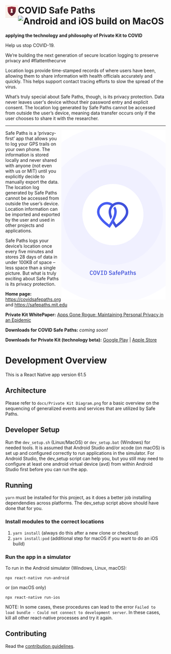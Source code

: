 # COVID Safe Paths <img align="left" src="./assets/ShieldKeyHold512x512.png" data-canonical-src="./assets/ShieldKeyHold512x512.png" width="40" height="40"/> ![Android and iOS build on MacOS](https://github.com/tripleblindmarket/covid-safe-paths/workflows/Android%20and%20iOS%20build%20on%20MacOS/badge.svg)

**applying the technology and philosophy of Private Kit to COVID**

Help us stop COVID-19.

We’re building the next generation of secure location logging to preserve privacy and #flattenthecurve

Location logs provide time-stamped records of where users have been, allowing them to share information with health officials accurately and quickly. This helps support contact tracing efforts to slow the spread of the virus.

What’s truly special about Safe Paths, though, is its privacy protection. Data never leaves user's device without their password entry and explicit consent. The location log generated by Safe Paths cannot be accessed from outside the user’s device, meaning data transfer occurs only if the user chooses to share it with the researcher.

----

<img align="right" src="./assets/PreviewUI.png" data-canonical-src="./assets/PreviewUI.png"/>

Safe Paths is a ‘privacy-first’ app that allows you to log your GPS trails on your own phone. The information is stored locally and never shared with anyone (not even with us or MIT) until you explicitly decide to manually export the data. The location log generated by Safe Paths cannot be accessed from outside the user’s device. Location information can be imported and exported by the user and used in other projects and applications.

Safe Paths logs your device’s location once every five minutes and stores 28 days of data in under 100KB of space – less space than a single picture.  But what is truly exciting about Safe Paths is its privacy protection.

**Home page:** https://covidsafepaths.org and https://safepaths.mit.edu

**Private Kit WhitePaper:** [Apps Gone Rogue: Maintaining Personal Privacy in an Epidemic](https://drive.google.com/file/d/1nwOR4drE3YdkCkyy_HBd6giQPPhLEkRc/view?usp=sharing)

**Downloads for COVID Safe Paths:** _coming soon!_

**Downloads for Private Kit (technology beta):** [Google Play](https://play.google.com/store/apps/details?id=edu.mit.privatekit) | [Apple Store](https://apps.apple.com/us/app/private-kit-prototype/id1501903733)

# Development Overview

This is a React Native app version 61.5

## Architecture

Please refer to `docs/Private Kit Diagram.png` for a basic overview on the sequencing of generalized events and services that are utilized by Safe Paths.

## Developer Setup

Run the ```dev_setup.sh``` (Linux/MacOS) or ```dev_setup.bat``` (Windows) for needed tools.  It is assumed that Android Studio and/or xcode (on macOS) is set up and configured correctly to run applications in the simulator.  For Android Studio, the dev_setup script can help you, but you still may need to configure at least one android virtual device (avd) from within Android Studio first before you can run the app.

## Running

```yarn``` must be installed for this project, as it does a better job installing dependendies across platforms.  The dev_setup script above should have done that for you.

### Install modules to the correct locations

1. ```yarn install``` (always do this after a new clone or checkout)
2. ```yarn install:pod``` (additional step for macOS if you want to do an iOS build)

### Run the app in a simulator

To run in the Android simulator (Windows, Linux, macOS):
```
npx react-native run-android
```
or (on macOS only)
```
npx react-native run-ios
```

NOTE: In some cases, these procedures can lead to the error `Failed to load bundle - Could not connect to development server`. In these cases, kill all other react-native processes and try it again.

## Contributing

Read the [contribution guidelines](CONTRIBUTING.md).





